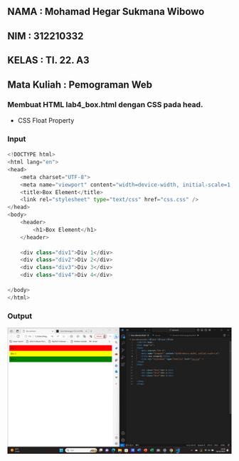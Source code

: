 ## NAMA : Mohamad Hegar Sukmana Wibowo
## NIM : 312210332
## KELAS : TI. 22. A3
## Mata Kuliah : Pemograman Web

### Membuat HTML lab4_box.html dengan CSS pada head.

* CSS Float Property

### Input

```python
<!DOCTYPE html>
<html lang="en">
<head>
    <meta charset="UTF-8">
    <meta name="viewport" content="width=device-width, initial-scale=1.0">
    <title>Box Element</title>
    <link rel="stylesheet" type="text/css" href="css.css" />
</head>
<body>
    <header>
        <h1>Box Element</h1>
    </header>
    
    <div class="div1">Div 1</div>
    <div class="div2">Div 2</div>
    <div class="div3">Div 3</div>
    <div class="div4">Div 4</div>

</body>
</html>
```
### Output
<img src="img/1.png" alt="">